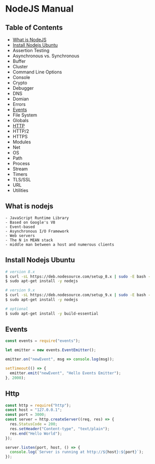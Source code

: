 # NodeJS Manual

## Table of Contents
* [What is NodeJS](#what-is-nodejs)
* [Install Nodejs Ubuntu](#install-nodejs-ubuntu)
* Assertion Testing
* Asynchronous vs. Synchronous
* Buffer
* Cluster
* Command Line Options
* Console
* Crypto
* Debugger
* DNS
* Domian
* Errors
* [Events](#events)
* File System
* Globals
* [HTTP](#http)
* HTTP/2
* HTTPS
* Modules
* Net
* OS
* Path
* Process
* Stream
* Timers
* TLS/SSL
* URL
* Utilities

## What is nodejs
```
- JavaScript Runtime Library
- Based on Google's V8
- Event-based
- Asynchronous I/O Framework
- Web servers
- The N in MEAN stack
- middle man between a host and numerous clients
```


## Install Nodejs Ubuntu

```bash
# version 8.x
$ curl -sL https://deb.nodesource.com/setup_8.x | sudo -E bash -
$ sudo apt-get install -y nodejs

# version 9.x
$ curl -sL https://deb.nodesource.com/setup_9.x | sudo -E bash -
$ sudo apt-get install -y nodejs

# optional
$ sudo apt-get install -y build-essential
```

## Events

```javascript
const events = require("events");

let emitter = new events.EventEmitter();

emitter.on("newEvent", msg => console.log(msg));

setTimeout(() => {
  emitter.emit("newEvent", "Hello Events Emitter");
}, 2000);
```

## Http

```javascript
const http = require("http");
const host = "127.0.0.1";
const port = 3000;
const server = http.createServer((req, res) => {
  res.StatusCode = 200;
  res.setHeader("Content-type", "text/plain");
  res.end("Hello World");
});

server.listen(port, host, () => {
  console.log(`Server is running at http://${host}:${port}`);
});
```
